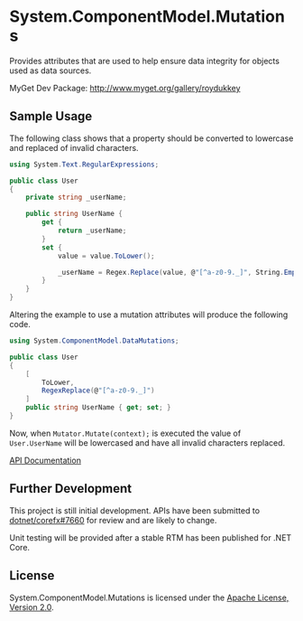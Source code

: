 # System.ComponentModel.Mutations

Provides attributes that are used to help ensure data integrity for objects used as data sources.

MyGet Dev Package: http://www.myget.org/gallery/roydukkey


## Sample Usage

The following class shows that a property should be converted to lowercase and replaced of invalid characters.

```csharp
using System.Text.RegularExpressions;

public class User
{
	private string _userName;

	public string UserName {
		get {
			return _userName;
		}
		set {
			value = value.ToLower();

			_userName = Regex.Replace(value, @"[^a-z0-9._]", String.Empty);
		}
	}
}
```

Altering the example to use a mutation attributes will produce the following code.

```csharp
using System.ComponentModel.DataMutations;

public class User
{
	[
		ToLower,
		RegexReplace(@"[^a-z0-9._]")
	]
	public string UserName { get; set; }
}
```

Now, when `Mutator.Mutate(context);` is executed the value of `User.UserName` will be lowercased and have all invalid characters replaced.

[API Documentation](Documentation/README.md#documentation-index)


## Further Development

This project is still initial development. APIs have been submitted to [dotnet/corefx#7660](https://www.github.com/dotnet/corefx/issues/7660) for review and are likely to change.

Unit testing will be provided after a stable RTM has been published for .NET Core.


## License

System.ComponentModel.Mutations is licensed under the [Apache License, Version 2.0](LICENSE).

